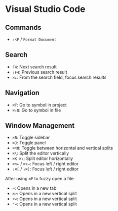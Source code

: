# Visual Studio Code

## Commands

- `⇧⌥F` / `Format Document`

## Search

- `F4`: Next search result
- `⇧F4`: Previous search result
- `⌘↓`: From the search field, focus search results

## Navigation

- `⌘T`: Go to symbol in project
- `⌘⇧O`: Go to symbol in file

## Window Management

- `⌘B`: Toggle sidebar
- `⌘J`: Toggle panel
- `⌘⌥0`: Toggle between horizontal and vertical splits
- `⌘\`: Split the editor vertically
- `⌘K ⌘\`: Split editor horizontally
- `⌘⌥←` / `⌘⌥→`: Focus left / right editor
- `⇧⌘[` / `⇧⌘]`: Focus left / right editor

After using `⌘P` to fuzzy open a file:

- `↩`: Opens in a new tab
- `⌘↩`: Opens in a new vertical split
- `⌥↩`: Opens in a new vertical split
- `⌃↩`: Opens in a new vertical split

